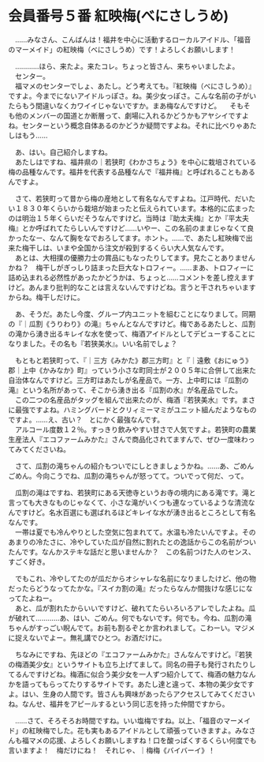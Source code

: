 # 会員番号５番 紅映梅(べにさしうめ)

　……みなさん、こんばんは！福井を中心に活動するローカルアイドル、「福音のマーメイド」の紅映梅（べにさしうめ）です！よろしくお願いします！

　…………ほら、来たよ。来たコレ。ちょっと皆さん、来ちゃいましたよ。  
　センター。  
　福マメのセンターでしょ、あたし。どう考えても。『紅映梅（べにさしうめ）』ですよ。今までにないアイドルっぽさ。ね。美少女っぽさ。こんな名前の子がいたらもう間違いなくカワイイじゃないですか。まあ梅なんですけど。 
　そもそも他のメンバーの国道とか断層って、劇場に入れるかどうかもアヤシイですよね。センターという概念自体あるのかどうか疑問ですよね。それに比べりゃあたしはもう……

　あ、はい。自己紹介しますね。  
　あたしはですね、福井県の｜若狭町《わかさちょう》を中心に栽培されている梅の品種なんです。福井を代表する品種なんで『福井梅』と呼ばれることもあるんですよ。

　さて、若狭町って昔から梅の産地として有名なんですよね。江戸時代、だいたい１８３０年くらいから栽培が始まったと伝えられています。本格的に広まったのは明治１５年くらいだそうなんですけど。当時は『助太夫梅』とか『平太夫梅』とか呼ばれてたらしいんですけど……いやー、この名前のままじゃなくて良かったなー、なんて胸をなでおろしてます。ホント。……で、あたし紅映梅で出来た梅干しは、いまや全国から注文が殺到するくらい大人気なんです。  
　あとは、大相撲の優勝力士の賞品にもなったりしてます。見たことありませんかね？　梅干しがぎっしり詰まった巨大なトロフィー。……まあ、トロフィーに詰め込まれる必然性があったかどうかは、ちょっと……コメントを差し控えますけど。あんまり批判的なことは言えないんですけどね。言うと干されちゃいますからね。梅干しだけに。

　あ、そうだ。あたし今度、グループ内ユニットを組むことになりまして。同期の『｜瓜割《うりわり》の滝』ちゃんとなんですけど。梅であるあたしと、瓜割の滝から湧き出るキレイな水を使って、梅酒アイドルとしてデビューすることになりました。その名も『若狭美水』。いい名前でしょ？

　もともと若狭町って、『｜三方《みかた》郡三方町』と『｜遠敷《おにゅう》郡｜上中《かみなか》町』っていう小さな町同士が２００５年に合併して出来た自治体なんですけど。三方町はあたしが名産品で。一方、上中町には『瓜割の滝』という名所があって、そこから湧き出る『瓜割の水』が名産品でした。  
　この二つの名産品がタッグを組んで出来たのが、梅酒『若狭美水』です。まさに最強ですよね。ハミングバードとクリィミーマミがユニット組んだようなものですよ。……え、古い？　とにかく最強なんです。  
　アルコール度数１２％。すっきり飲みやすい甘さで人気ですよ。若狭町の農業生産法人『エコファームみかた』さんで商品化されてますんで、ぜひ一度味わってみてくださいね。

　さて、瓜割の滝ちゃんの紹介もついでにしときましょうかね。……あ、ごめんごめん。今向こうでね、瓜割の滝ちゃんが怒ってて。ついでって何だ、って。

　瓜割の滝はですね、若狭町にある天徳寺というお寺の境内にある滝です。滝と言っても大きなものじゃなくて、小さな滝がいくつも連なっているような清流なんですけど。名水百選にも選ばれるほどキレイな水が湧き出るところとして有名なんです。  
　一帯は夏でも冷んやりとした空気に包まれてて。水温も冷たいんですよ。そのあまりの冷たさに、冷やしていた瓜が自然に割れたとの逸話からこの名前がついたんです。なんかステキな話だと思いませんか？　この名前つけた人のセンス、すごく好き。

　でもこれ、冷やしてたのが瓜だからオシャレな名前になりましたけど、他の物だったらどうなってたかな。『スイカ割の滝』だったらなんか間抜けな感じになってたよねー。  
　あと、瓜が割れたからいいですけど、破れてたらいろいろアレでしたよね。瓜が破れて…………あ、はい、ごめん。何でもないです。何でも。今ね、瓜割の滝ちゃんがすっごい睨んでて。お前も割るぞとか言われまして。こわーい。マジメに捉えないでよー。無礼講でひとつ。お酒だけに。

　ちなみにですね、先ほどの『エコファームみかた』さんなんですけど。『若狭の梅酒美少女』というサイトも立ち上げてまして。同名の冊子も発行されたりしてるんですけどね。梅酒に似合う美少女を一人ずつ紹介してて、梅酒の魅力なんかを語ってもらってたりするサイトです。あたし達と違って、本物の美少女ですよ。はい、生身の人間です。皆さんも興味があったらアクセスしてみてくださいね。なんせ、福井をアピールするという同じ志を持った仲間ですから。

　……さて、そろそろお時間ですね。いい塩梅ですね。以上、「福音のマーメイド」の紅映梅でした。花も実もあるアイドルとして頑張っていきますよ。みなさんも福マメの応援、よろしくお願いしますね！口を酸っぱくするくらい何度でも言いますよ！　梅だけにね！　それじゃ、｜梅梅《バイバーイ》！